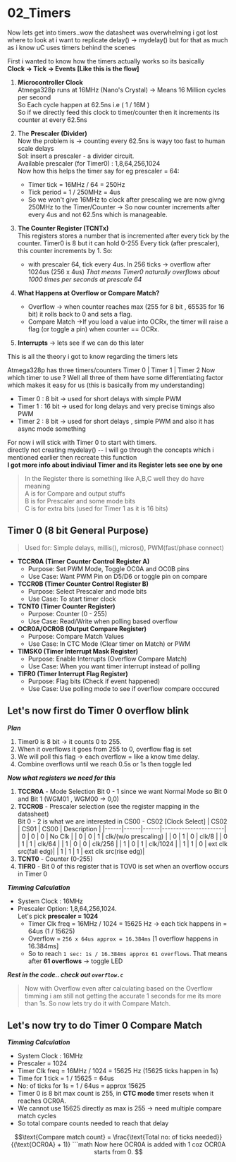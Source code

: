 # 02_Timers
Now lets get into timers..wow the datasheet was overwhelming i got lost where to look at i want to replicate delay() -> mydelay()
but for that as much as i know uC uses timers behind the scenes

First i wanted to know how the timers actually works so its basically   
**Clock -> Tick -> Events  [Like this is the flow]**  
1. **Microcontroller Clock**  
   Atmega328p runs at 16MHz (Nano's Crystal) -> Means 16 Million cycles per second  
   So Each cycle happen at 62.5ns i.e ( 1 / 16M )  
   So if we directly feed this clock to timer/counter then it increments its counter at every 62.5ns  
2. The **Prescaler (Divider)**  
   Now the problem is -> counting every 62.5ns is wayy too fast to human scale delays  
   Sol: insert a prescaler - a divider circuit.  
   Available prescaler (for Timer0) : 1,8,64,256,1024  
   Now how this helps the timer say for eg prescaler = 64:  
   - Timer tick = 16MHz / 64 = 250Hz   
   - Tick period = 1 / 250MHz = 4us  
   - So we won't give 16MHz to clock after prescaling we are now givng 250MHz to the Timer/Counter -> So now counter increments after every 4us and not 62.5ns which is manageable.  
3. **The Counter Register (TCNTx)**  
    This registers stores a number that is incremented after every tick by the counter. Timer0 is 8 but it can hold 0-255 
    Every tick (after prescaler), this counter increments by 1.
    So:
    - with prescaler 64, tick every 4us. In 256 ticks -> overflow after 1024us (256 x 4us)
    *That means Timer0 naturally overflows about 1000 times per seconds at prescale 64*
4. **What Happens at Overflow or Compare Match?**
     - Overflow -> when counter reaches max (255 for 8 bit , 65535 for 16 bit) it rolls back to 0 and sets a flag.
     - Compare Match ->If you load a value into OCRx, the timer will raise a flag (or toggle a pin) when counter == OCRx.  

5. **Interrupts** -> lets see if we can do this later

This is all the theory i got to know regarding the timers lets 

Atmega328p has three timers/counters 
Timer 0 | Timer 1 | Timer 2
Now which timer to use ? Well all three of them have some differentiating factor which makes it easy for us (this is basically from my understanding)
- Timer 0 : 8 bit -> used for short delays  with simple PWM
- Timer 1 : 16 bit -> used for long delays and very precise timings also PWM
- Timer 2 : 8 bit -> used for short delays , simple PWM and also it has async mode something

For now i will stick with Timer 0 to start with timers.  
directly not creating mydelay() -- I will go through the concepts which i mentioned earlier then recreate this function  
**I got more info about indiviaul Timer and its Register lets see one by one**  
> In the Register there is something like A,B,C well they do have meaning  
> A is for Compare and output stuffs  
> B is for Prescaler and some mode bits  
> C is for extra bits (used for Timer 1 as it is 16 bits)  

## Timer 0 (8 bit General Purpose)
> Used for: Simple delays, millis(), micros(), PWM(fast/phase connect)  
* **TCCR0A (Timer Counter Control Register A)**  
  - Purpose: Set PWM Mode, Toggle OC0A and OC0B pins   
  - Use Case: Want PWM Pin on D5/D6 or toggle pin on compare
* **TCCR0B (Timer Counter Control Register B)**  
  - Purpose: Select Prescaler and mode bits     
  - Use Case: To start timer clock    
* **TCNT0 (Timer Counter Register)**  
  - Purpose: Counter (0 - 255)     
  - Use Case: Read/Write when polling based overflow  
* **OCR0A/OCR0B (Output Compare Register)**  
  - Purpose: Compare Match Values   
  - Use Case: In CTC Mode (Clear timer on Match) or PWM
* **TIMSK0 (Timer Interrupt Mask Register)**  
  - Purpose: Enable Interrupts (Overflow Compare Match)   
  - Use Case: When you want timer interrupt instead of polling
* **TIFR0 (Timer Interrupt Flag Register)**  
  - Purpose: Flag bits (Check if event happened)     
  - Use Case: Use polling mode to see if overflow compare occcured

## Let's now first do Timer 0 overflow blink 
**_Plan_**
1. Timer0 is 8 bit -> it counts 0 to 255.
2. When it overflows it goes from 255 to 0, overflow flag is set
3. We will poll this flag -> each overflow = like a know time delay.
4. Combine overflows until we reach 0.5s or 1s then toggle led

**_Now what registers we need for this_** 
1. **TCCR0A** - Mode Selection Bit 0 - 1 since we want Normal Mode so Bit 0 and Bit 1 (WGM01 , WGM00 -> 0,0)  
2. **TCCR0B** - Prescaler selection (see the register mapping in the datasheet)  
   Bit 0 - 2 is what we are interested in CS00 - CS02 [Clock Select]
   | CS02 | CS01 | CS00 | Description          |
   |------|------|------|----------------------|
   |  0   |   0  |   0  |   No Clk             |
   |  0   |   0  |   1  | clk/(w/o prescaling) | 
   |  0   |   1  |   0  |   clk/8              |
   |  0   |   1  |   1  |   clk/64             |
   |  1   |   0  |   0  |   clk/256            |
   |  1   |   0  |   1  |   clk/1024           |
   |  1   |   1  |   0  | ext clk src(fall edg)| 
   |  1   |   1  |   1  | ext clk src(rise edg)|
3. **TCNT0** - Counter (0-255)
4. **TIFR0** - Bit 0 of this register that is TOV0 is set when an overflow occurs in Timer 0

**_Timming Calculation_**
* System Clock : 16MHz
* Prescaler Option: 1,8,64,256,1024.  
Let's pick **prescaler = 1024**
   * Timer Clk freq = 16MHz / 1024 = 15625 Hz -> each tick happens in = 64us (1 / 15625)
   * Overflow = `256 x 64us approx = 16.384ms` [1 overflow happens in 16.384ms]
   * So to reach `1 sec: 1s / 16.384ms approx 61 overflows`.
That means after **61 overflows** -> toggle LED

_**Rest in the code.. check out `overflow.c`**_
> Now with Overflow even after calculating based on the Overflow timming i am still not getting the accurate 1 seconds for me its more than 1s. So now lets try do it with Compare Match.

## Let's now try to do Timer 0 Compare Match
**_Timming Calculation_**
* System Clock : 16MHz
* Prescaler = 1024
* Timer Clk freq = 16MHz / 1024 = 15625 Hz (15625 ticks happen in 1s)
* Time for 1 tick = 1 / 15625 = 64us
* No: of ticks for 1s = 1 / 64us = approx 15625
* Timer 0 is 8 bit max count is 255, in **CTC mode** timer resets when it reaches OCR0A.
* We cannot use 15625 directly as max is 255 -> need multiple compare match cycles
* So total compare counts needed to reach that delay  

```math
\text{Compare match count} = \frac{\text{Total no: of ticks needed}}{(\text{OCR0A} + 1)}
```math  
Now here OCR0A is added with 1 coz OCR0A starts from 0.


